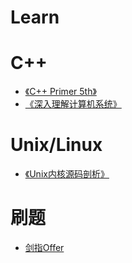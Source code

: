 Learn
====

# C++
* [《C++ Primer 5th》](C%2B%2B%20Primer%205th.md)
* [《深入理解计算机系统》](csapp.md)
# Unix/Linux
* [《Unix内核源码剖析》](Unix内核源码剖析unix_v6.md)

# 刷题
* [剑指Offer](jz剑指offer解题思路.md)

